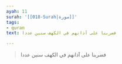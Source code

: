 ```yaml
---
ayah: 11
surah: '[[018-Surah|سورة]]'
tags:
- quran
text: فضربنا على آذانهم في الكهف سنين عددا

---
```

> فضربنا على آذانهم في الكهف سنين عددا
